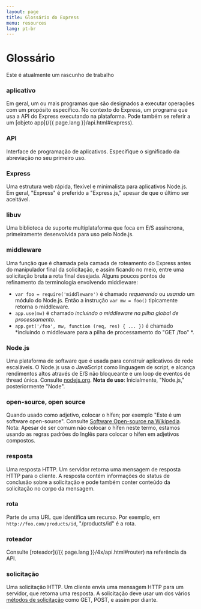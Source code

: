 ```yaml
---
layout: page
title: Glossário do Express
menu: resources
lang: pt-br
---
```


# Glossário

<div class="doc-box doc-warn">Este é atualmente um rascunho de trabalho</div>

### aplicativo

Em geral, um ou mais programas que são designados a executar
operações com um propósito específico.  No contexto do Express, um
programa que usa a API do Express executando na plataforma.  Pode
também se referir a um [objeto app](/{{ page.lang }}/api.html#express).

### API

Interface de programação de aplicativos.  Especifique o significado da abreviação no seu primeiro uso.

### Express

Uma estrutura web rápida, flexível e minimalista para aplicativos Node.js.  Em
geral, "Express" é preferido a "Express.js," apesar de que o último ser aceitável.

### libuv

Uma biblioteca de suporte multiplataforma que foca em E/S
assíncrona, primeiramente desenvolvida para uso pelo Node.js.

### middleware

Uma função que é chamada pela camada de roteamento do Express
antes do manipulador final da solicitação, e assim ficando no meio,
entre uma solicitação bruta a rota final desejada.  Alguns poucos
pontos de refinamento da terminologia envolvendo middleware:

  * `var foo = require('middleware')` é
chamado *requerendo* ou *usando* um módulo
do Node.js. Então a instrução `var mw = foo()`
tipicamente retorna o middleware.
  * `app.use(mw)` é chamado *incluindo
o middleware na pilha global de processamento*.
  * `app.get('/foo', mw, function (req, res) { ... })`
é chamado *incluindo o  middleware para a pilha de
processamento do "GET /foo" *.

### Node.js

Uma plataforma de software que é usada para construir aplicativos de rede escaláveis. O Node.js usa o JavaScript como
linguagem de script, e alcança rendimentos altos através de E/S não
bloqueante e um loop de eventos de thread única.  Consulte [nodejs.org](http://nodejs.org/). **Nota
de uso**: Inicialmente, "Node.js," posteriormente "Node".

### open-source, open source

Quando usado como adjetivo, colocar o hífen; por exemplo "Este
é um software open-source". Consulte
[Software
Open-source na Wikipedia](http://en.wikipedia.org/wiki/Open-source_software). Nota: Apesar de ser comum não
colocar o hífen neste termo, estamos usando as regras padrões do
Inglês para colocar o hífen em adjetivos compostos.

### resposta

Uma resposta HTTP. Um servidor retorna uma mensagem de resposta
HTTP para o cliente. A resposta contém informações do status de
conclusão sobre a solicitação e pode também conter conteúdo da
solicitação no corpo da mensagem.

### rota

Parte de uma URL que identifica um recurso.  Por exemplo, em
`http://foo.com/products/id`, "/products/id" é a
rota.

### roteador

Consulte [roteador](/{{ page.lang }}/4x/api.html#router) na referência da API.

### solicitação

Uma solicitação HTTP.  Um cliente envia uma mensagem HTTP para
um servidor, que retorna uma resposta.  A solicitação deve usar um dos
vários
[métodos
de solicitação](https://en.wikipedia.org/wiki/Hypertext_Transfer_Protocol#Request_methods) como GET, POST, e assim por diante.
